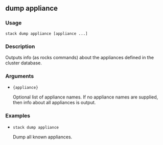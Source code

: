 ## dump appliance

### Usage

`stack dump appliance [appliance ...]`

### Description


Outputs info (as rocks commands) about the appliances defined in the
cluster database.



### Arguments

* `{appliance}`

   Optional list of appliance names. If no appliance names are supplied,
	then info about all appliances is output.


### Examples

* `stack dump appliance`

   Dump all known appliances.



